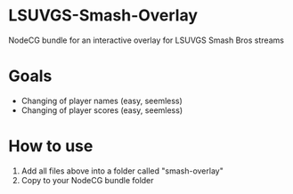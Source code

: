 # LSUVGS-Smash-Overlay
NodeCG bundle for an interactive overlay for LSUVGS Smash Bros streams

# Goals
- Changing of player names (easy, seemless)
- Changing of player scores (easy, seemless) 

# How to use
1. Add all files above into a folder called "smash-overlay"
2. Copy to your NodeCG bundle folder
